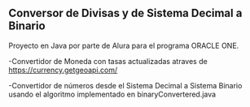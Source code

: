 Conversor de Divisas y de Sistema Decimal a Binario
---

Proyecto en Java por parte de Alura para el programa ORACLE ONE.

-Convertidor de Moneda con tasas actualizadas atraves de https://currency.getgeoapi.com/

-Convertidor de números desde el Sistema Decimal a Sistema Binario usando el algoritmo implementado en binaryConvertered.java

